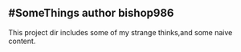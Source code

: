 
#SomeThings
author bishop986
-
This project dir includes some of my strange thinks,and some naive content.
